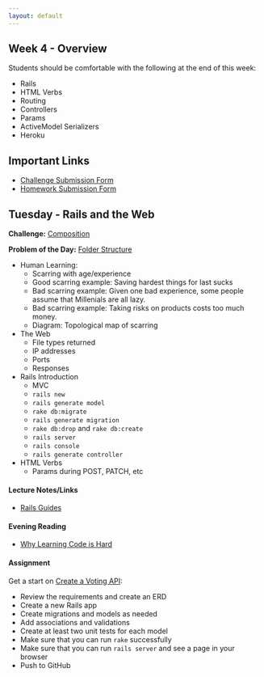 ```yaml
---
layout: default
---
```


## Week 4 - Overview

Students should be comfortable with the following at the end of this week:

* Rails
* HTML Verbs
* Routing
* Controllers
* Params
* ActiveModel Serializers
* Heroku


## Important Links

* [Challenge Submission Form](http://goo.gl/forms/OzzXZL6iEF)
* [Homework Submission Form](http://goo.gl/forms/o9so3mi9Sd)


## Tuesday - Rails and the Web

**Challenge:** [Composition](https://github.com/masonfmatthews/rails_assignments/blob/master/challenges/composition_challenge.rb)

**Problem of the Day:** [Folder Structure](https://github.com/masonfmatthews/rails_assignments/blob/master/exercises/folder_structure)

* Human Learning:
  * Scarring with age/experience
  * Good scarring example: Saving hardest things for last sucks
  * Bad scarring example: Given one bad experience, some people assume that Millenials are all lazy.
  * Bad scarring example: Taking risks on products costs too much money.
  * Diagram: Topological map of scarring
* The Web
  * File types returned
  * IP addresses
  * Ports
  * Responses
* Rails Introduction
  * MVC
  * `rails new`
  * `rails generate model`
  * `rake db:migrate`
  * `rails generate migration`
  * `rake db:drop` and `rake db:create`
  * `rails server`
  * `rails console`
  * `rails generate controller`
* HTML Verbs
  * Params during POST, PATCH, etc

#### Lecture Notes/Links

* [Rails Guides](http://guides.rubyonrails.org/index.html)

#### Evening Reading

* [Why Learning Code is Hard](http://www.vikingcodeschool.com/posts/why-learning-to-code-is-so-damn-hard)

#### Assignment

Get a start on [Create a Voting API](https://github.com/tiyd-rails-2015-05/voting_api):

* Review the requirements and create an ERD
* Create a new Rails app
* Create migrations and models as needed
* Add associations and validations
* Create at least two unit tests for each model
* Make sure that you can run `rake` successfully
* Make sure that you can run `rails server` and see a page in your browser
* Push to GitHub


<!--
## Not yet covered

* Memoization (`||=`)
* API More Complex Auth
  * https://developer.github.com/v3/#authentication
* What is an API?
  * The term is way more broad than we think it is.
  * Each class in your application technically has an API.  It's the set of methods you can call on it and its instances.
-->

<!--

## Wednesday - Controllers and the Router

**Challenge:** [Enumerable](https://github.com/masonfmatthews/rails_assignments/blob/master/challenges/enumerable_challenge.rb)

**Problem of the Day:** [Model to JSON](https://github.com/masonfmatthews/rails_assignments/blob/master/exercises/model_to_json)

* Human Learning: How to Google
  * [XKCD on Old Forums](https://xkcd.com/979/)
  * Two types of resources: tutorials and answers.
    * Stackoverflow is great for answers.
    * Blogs (and Rails Guides) are great for tutorials.
  * Be as specific as you can about which technologies you're using.  `ActiveRecord::Base` is a better start to your search than `Rails`
  * You can try questions (e.g. `How do I use ActiveRecord?`)
  * Use Google to dig deeper into someone else's docs (e.g. `weather underground api sunrise`)
* HTML Verbs Redux
* The Router
  * `rake routes`
* Controllers
* Fat Models, Skinny Controllers
  * `as_json`
* Controller Testing


#### Lecture Notes/Links

* [Example Testing Repo from Class](https://github.com/tiyd-rails-2015-01/testing_example)
* Files from class:
  * [List of what we covered](https://github.com/tiyd-rails-2015-01/testing_example/test_types.md)
* [Example Hybrid API app developed in class](https://github.com/tiyd-rails-2015-01/api_creation_example)

#### Evening Reading

* [Building API Basics](http://www.theodinproject.com/ruby-on-rails/apis-and-building-your-own)
* [Railscast on securing APIs](http://railscasts.com/episodes/352-securing-an-api)

#### Assignment

[Create a Voting API](https://github.com/tiyd-rails-2015-05/voting_api)
  * Before you begin working on this tonight, create an estimate for the number of hours you'll need to work on it.
  * In theory, your estimate should be better now that you've gotten part of the way through the project.
  * Document your number of hours worked at the end, then reflect.


## Thursday - Serializers, More Database

**Problem of the Day:** How would you change your Rails application to return different JSON for the same candidate?  Show a candidate's hometown in the `show` view, but not in the `index` view.

* Human Learning
  * Ping-pong pairing
* `config.time_zone = 'Eastern Time (US & Canada)'`
* Seeds
* Fixtures
* ActiveModel Serializers (OR JBUILDER?)
* Mocking API calls for tests

**Challenge:** [Include](https://github.com/masonfmatthews/rails_assignments/blob/master/challenges/include_challenge.rb)


#### Lecture Notes/Links

*

#### Evening Reading

* [Ruby Rogues: Pair Programming](http://devchat.tv/ruby-rogues/026-rr-pair-programming)

#### Assignment - IN PAIRS

Get a start on [Build Your Own API](https://github.com/tiyd-rails-2015-01/novel_api)

* Plan your API.
* Investigate your options for existing API data sources.  Register accounts as necessary.
* Create a GitHub organization and a new repository
* Write code in non-ActiveRecord models which successfully pulls from each of your target data sources.  You don't have to do anything with the data they give you back yet.
* Create skeleton controllers with the actions you intend to use (you don't need code in those actions yet).
* Write one test which mocks an API call so that you don't have to hit the real third-party APIs during testing.
* Get ahead on the assignment in any other ways which you can.
* Submit a link to your repository via the homework submission form.


## Friday - Production and Heroku

**Problem of the Day:** Since code your users access has to be more stable than the code on your development laptop (and may need patches), how would you organize your branches to make this doable?

* Random Topics
  * Security implications of API keys in the database
  * Security implications of API keys over http (headers vs parameters)
  * Action on your server trying to access the API on your server
  * Deadlock
* Agile
  * Baby Duck Syndrome
  * [XKCD on Breaking Someone's Workflow](https://xkcd.com/1172/)
* Rails Servers
  * WEBrick vs. Mongrel vs. Puma
  * `./bin/rails`
* Dev vs. Production
* GitFlow
* Heroku
  * `git remote` review
  * Set up account
  * Create new Heroku project
  * Move `sqlite3` gem
  * Add `pg` and `rails_12factor gems`
  * `bundle install --without production`
  * heroku add remote command
  * git push heroku master
  * heroku run rake db:migrate

#### Lecture Notes/Links

* [Heroku docs on installing Rails 4 apps](https://devcenter.heroku.com/articles/rails4)
* [Example App From Class](https://github.com/tiyd-rails-2015-01/db_backed_api_example)
* [Pre-break Video](http://youtu.be/MvX_XPAMpfI)
* [Mini-lecture Video](http://youtu.be/PXCm6K4CVh4)

#### Evening Reading

* [Pro Git Ch. 3.3](http://git-scm.com/book/en/v2/Git-Branching-Branch-Management)
* [Pro Git Ch. 3.4](http://git-scm.com/book/en/v2/Git-Branching-Branching-Workflows)


## Weekend Assignment - IN PAIRS

[Build Your Own API](https://github.com/tiyd-rails-2015-01/novel_api)
